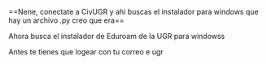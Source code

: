 ==Nene, conectate a CivUGR y ahi buscas el instalador para windows que hay un archivo .py creo que era==


Ahora busca el instalador de Eduroam de la UGR para windowss

Antes te tienes que logear con tu correo e ugr
